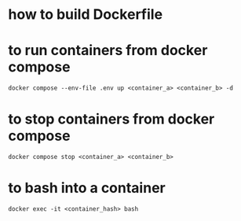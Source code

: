 # how to build Dockerfile

# to run containers from docker compose

```shell
docker compose --env-file .env up <container_a> <container_b> -d
```

# to stop containers from docker compose

```shell
docker compose stop <container_a> <container_b>
```

# to bash into a container

```shell
docker exec -it <container_hash> bash
```